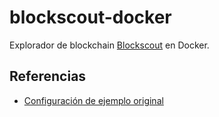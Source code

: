 # blockscout-docker

Explorador de blockchain [Blockscout](https://www.blockscout.com) en Docker.

## Referencias

- [Configuración de ejemplo original](https://github.com/blockscout/blockscout/tree/master/docker-compose)

